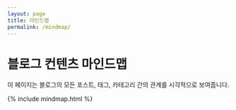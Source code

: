 ```yaml
---
layout: page
title: 마인드맵
permalink: /mindmap/
---
```


<h1>블로그 컨텐츠 마인드맵</h1>

<p>이 페이지는 블로그의 모든 포스트, 태그, 카테고리 간의 관계를 시각적으로 보여줍니다.</p>

{% include mindmap.html %} 